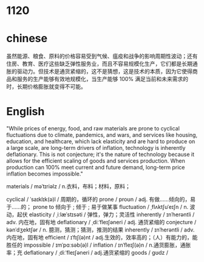 # 1120

# chinese

虽然能源、粮食、原料的价格容易受到气候、瘟疫和战争的影响周期性波动；还有住房、教育、医疗这些缺乏弹性服务业，而且不容易规模化生产，它们都是长期通胀的驱动力。但技术是通货紧缩的，这不是猜想，这是技术的本质，因为它使得商品和服务的生产能够有效地规模化，当生产能够 100% 满足当前和未来需求的时，长期价格膨胀就变得不可能。


# English

"While prices of energy, food, and raw materials are prone to cyclical fluctuations due to climate, pandemics, and wars, and services like housing, education, and healthcare, which lack elasticity and are hard to produce on a large scale, are long-term drivers of inflation, technology is inherently deflationary. This is not conjecture; it's the nature of technology because it allows for the efficient scaling of goods and services production. When production can 100% meet current and future demand, long-term price inflation becomes impossible."


materials / məˈtɪriəlz / n.衣料，布料；材料，原料；

cyclical / ˈsaɪklɪk(ə)l /  周期的，循环的
prone / proʊn / adj. 有做……倾向的，易于……的；
prone to 倾向于 ; 倾于 ; 易于做某事
fluctuation / ˌflʌktʃuˈeɪʃn / n. 波动，起伏
elasticity / ˌiːlæˈstɪsəti /  弹性，弹力；灵活性
inherently / ɪnˈherəntli / adv. 内在地，固有地
deflationary / ˌdiːˈfleɪʃəneri / adj. 通货紧缩的
conjecture / kənˈdʒektʃər /  n. 臆测，猜测；猜测，推测的结果
inherently  / ɪnˈherəntli / adv. 内在地，固有地
efficient / ɪˈfɪʃ(ə)nt / adj.生效的，效率高的；（人）有能力的，能胜任的
impossible / ɪmˈpɑːsəb(ə)l /
inflation / ɪnˈfleɪʃ(ə)n / n.通货膨胀，通胀率；充
deflationary  / ˌdiːˈfleɪʃəneri / adj.通货紧缩的
goods / ɡʊdz /